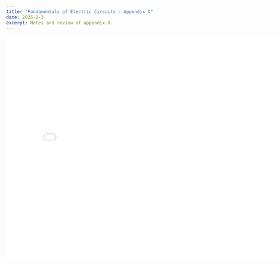 ```yaml
---
title: "Fundamentals of Electric Circuits - Appendix D"
date: 2025-2-3
excerpt: Notes and review of appendix D.
---
```


<embed src="/res/books/fundamentals-of-electric-circuits/appendixD.pdf" width="800" height="600" type="application/pdf">

